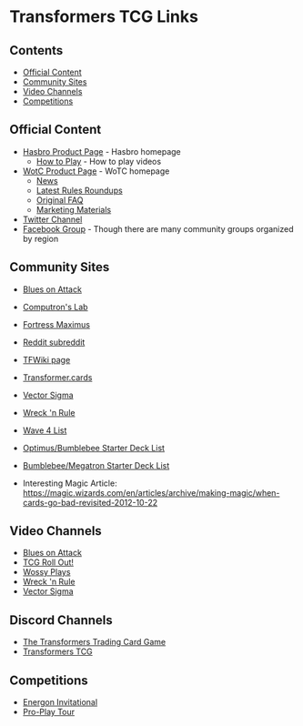 # Transformers TCG Links

## Contents

- [Official Content](#official-content)
- [Community Sites](#community-sites)
- [Video Channels](#video-channels)
- [Competitions](#competitions)

## Official Content

- [Hasbro Product Page](https://transformers.hasbro.com/en-us/tradingcardgame) - Hasbro homepage
    - [How to Play](https://transformers.hasbro.com/en-us/tradingcardgame/howtoplay) - How to play videos
- [WotC Product Page](https://wpn.wizards.com/en/products/transformers-tcg) - WoTC homepage
    - [News](https://transformerstcg-support.wizards.com/hc/en-us/categories/360002119111-News)
    - [Latest Rules Roundups](https://transformerstcg-support.wizards.com/hc/en-us/sections/360006518052-Rules-Roundups-FAQs)
    - [Original FAQ](https://wpn.wizards.com/en/document/transformers-tcg-faq)
    - [Marketing Materials](https://wpn.wizards.com/en/resources/marketing-materials-0?mainnav#tab_2)
- [Twitter Channel](https://twitter.com/transformerstcg?lang=en)
- [Facebook Group](https://www.facebook.com/groups/transformerstcg/) - Though there are many community groups organized by region

## Community Sites

- [Blues on Attack](https://bluesonattack.wordpress.com/)
- [Computron's Lab](https://sites.google.com/view/computronslab/home)
- [Fortress Maximus](https://fortressmaximus.io/)
- [Reddit subreddit](https://www.reddit.com/r/TransformersTCG/)
- [TFWiki page](https://tfwiki.net/wiki/Transformers_Trading_Card_Game)
- [Transformer.cards](https://transformers.cards/)
- [Vector Sigma](https://vectorsigma.info/)
- [Wreck 'n Rule](https://wrecknrule.com/)

- [Wave 4 List](https://docs.google.com/spreadsheets/d/1022PMRMS_hAOiX74dJE9rrHhT0pmkxkrGQFXqIy-rDg/edit#gid=0)

- [Optimus/Bumblebee Starter Deck List](https://boardgamegeek.com/thread/2033664/starter-set-contents)
- [Bumblebee/Megatron Starter Deck List](https://docs.google.com/spreadsheets/d/1QYl9y6Tog6pj0Q5j8WsBZiwRpYuuojmI4ku1RSgY260/edit#gid=601422489)

- Interesting Magic Article: https://magic.wizards.com/en/articles/archive/making-magic/when-cards-go-bad-revisited-2012-10-22

## Video Channels

- [Blues on Attack](https://www.youtube.com/channel/UCESludtUllKajtwpR_zSs-Q)
- [TCG Roll Out!](https://www.youtube.com/channel/UCTXdM8vpTAOVGne3bN_4Vaw)
- [Wossy Plays](https://www.youtube.com/channel/UCm5dQhtBpw1S3ajLVPKWs0A/featured)
- [Wreck 'n Rule](https://www.youtube.com/channel/UCjCQOQwRg6aistV0_OvPZuQ)
- [Vector Sigma](https://www.youtube.com/channel/UCFhX1QZdMORBjaSAfB49W4g)

## Discord Channels

- [The Transformers Trading Card Game](https://discord.gg/sW7FU3Z)
- [Transformers TCG](https://discord.gg/WHDHbrZ)

## Competitions

- [Energon Invitational](https://wpn.wizards.com/en/article/transformers-tcg-available-now-wizards-event-reporter)
- [Pro-Play Tour](https://www.ppgeventmanagement.com/)

